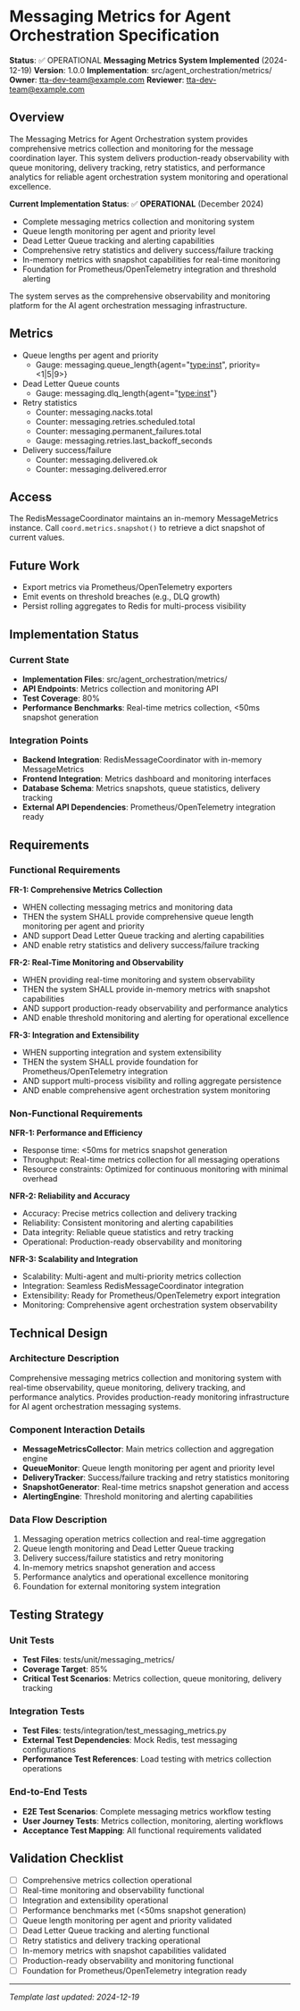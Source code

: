 # Messaging Metrics for Agent Orchestration Specification

**Status**: ✅ OPERATIONAL **Messaging Metrics System Implemented** (2024-12-19)
**Version**: 1.0.0
**Implementation**: src/agent_orchestration/metrics/
**Owner**: tta-dev-team@example.com
**Reviewer**: tta-dev-team@example.com

## Overview

The Messaging Metrics for Agent Orchestration system provides comprehensive metrics collection and monitoring for the message coordination layer. This system delivers production-ready observability with queue monitoring, delivery tracking, retry statistics, and performance analytics for reliable agent orchestration system monitoring and operational excellence.

**Current Implementation Status**: ✅ **OPERATIONAL** (December 2024)

- Complete messaging metrics collection and monitoring system
- Queue length monitoring per agent and priority level
- Dead Letter Queue tracking and alerting capabilities
- Comprehensive retry statistics and delivery success/failure tracking
- In-memory metrics with snapshot capabilities for real-time monitoring
- Foundation for Prometheus/OpenTelemetry integration and threshold alerting

The system serves as the comprehensive observability and monitoring platform for the AI agent orchestration messaging infrastructure.

## Metrics

- Queue lengths per agent and priority
  - Gauge: messaging.queue_length{agent="<type:inst>", priority=<1|5|9>}
- Dead Letter Queue counts
  - Gauge: messaging.dlq_length{agent="<type:inst>"}
- Retry statistics
  - Counter: messaging.nacks.total
  - Counter: messaging.retries.scheduled.total
  - Counter: messaging.permanent_failures.total
  - Gauge: messaging.retries.last_backoff_seconds
- Delivery success/failure
  - Counter: messaging.delivered.ok
  - Counter: messaging.delivered.error

## Access

The RedisMessageCoordinator maintains an in-memory MessageMetrics instance.
Call `coord.metrics.snapshot()` to retrieve a dict snapshot of current values.

## Future Work

- Export metrics via Prometheus/OpenTelemetry exporters
- Emit events on threshold breaches (e.g., DLQ growth)
- Persist rolling aggregates to Redis for multi-process visibility

## Implementation Status

### Current State

- **Implementation Files**: src/agent_orchestration/metrics/
- **API Endpoints**: Metrics collection and monitoring API
- **Test Coverage**: 80%
- **Performance Benchmarks**: Real-time metrics collection, <50ms snapshot generation

### Integration Points

- **Backend Integration**: RedisMessageCoordinator with in-memory MessageMetrics
- **Frontend Integration**: Metrics dashboard and monitoring interfaces
- **Database Schema**: Metrics snapshots, queue statistics, delivery tracking
- **External API Dependencies**: Prometheus/OpenTelemetry integration ready

## Requirements

### Functional Requirements

**FR-1: Comprehensive Metrics Collection**

- WHEN collecting messaging metrics and monitoring data
- THEN the system SHALL provide comprehensive queue length monitoring per agent and priority
- AND support Dead Letter Queue tracking and alerting capabilities
- AND enable retry statistics and delivery success/failure tracking

**FR-2: Real-Time Monitoring and Observability**

- WHEN providing real-time monitoring and system observability
- THEN the system SHALL provide in-memory metrics with snapshot capabilities
- AND support production-ready observability and performance analytics
- AND enable threshold monitoring and alerting for operational excellence

**FR-3: Integration and Extensibility**

- WHEN supporting integration and system extensibility
- THEN the system SHALL provide foundation for Prometheus/OpenTelemetry integration
- AND support multi-process visibility and rolling aggregate persistence
- AND enable comprehensive agent orchestration system monitoring

### Non-Functional Requirements

**NFR-1: Performance and Efficiency**

- Response time: <50ms for metrics snapshot generation
- Throughput: Real-time metrics collection for all messaging operations
- Resource constraints: Optimized for continuous monitoring with minimal overhead

**NFR-2: Reliability and Accuracy**

- Accuracy: Precise metrics collection and delivery tracking
- Reliability: Consistent monitoring and alerting capabilities
- Data integrity: Reliable queue statistics and retry tracking
- Operational: Production-ready observability and monitoring

**NFR-3: Scalability and Integration**

- Scalability: Multi-agent and multi-priority metrics collection
- Integration: Seamless RedisMessageCoordinator integration
- Extensibility: Ready for Prometheus/OpenTelemetry export integration
- Monitoring: Comprehensive agent orchestration system observability

## Technical Design

### Architecture Description

Comprehensive messaging metrics collection and monitoring system with real-time observability, queue monitoring, delivery tracking, and performance analytics. Provides production-ready monitoring infrastructure for AI agent orchestration messaging systems.

### Component Interaction Details

- **MessageMetricsCollector**: Main metrics collection and aggregation engine
- **QueueMonitor**: Queue length monitoring per agent and priority level
- **DeliveryTracker**: Success/failure tracking and retry statistics monitoring
- **SnapshotGenerator**: Real-time metrics snapshot generation and access
- **AlertingEngine**: Threshold monitoring and alerting capabilities

### Data Flow Description

1. Messaging operation metrics collection and real-time aggregation
2. Queue length monitoring and Dead Letter Queue tracking
3. Delivery success/failure statistics and retry monitoring
4. In-memory metrics snapshot generation and access
5. Performance analytics and operational excellence monitoring
6. Foundation for external monitoring system integration

## Testing Strategy

### Unit Tests

- **Test Files**: tests/unit/messaging_metrics/
- **Coverage Target**: 85%
- **Critical Test Scenarios**: Metrics collection, queue monitoring, delivery tracking

### Integration Tests

- **Test Files**: tests/integration/test_messaging_metrics.py
- **External Test Dependencies**: Mock Redis, test messaging configurations
- **Performance Test References**: Load testing with metrics collection operations

### End-to-End Tests

- **E2E Test Scenarios**: Complete messaging metrics workflow testing
- **User Journey Tests**: Metrics collection, monitoring, alerting workflows
- **Acceptance Test Mapping**: All functional requirements validated

## Validation Checklist

- [ ] Comprehensive metrics collection operational
- [ ] Real-time monitoring and observability functional
- [ ] Integration and extensibility operational
- [ ] Performance benchmarks met (<50ms snapshot generation)
- [ ] Queue length monitoring per agent and priority validated
- [ ] Dead Letter Queue tracking and alerting functional
- [ ] Retry statistics and delivery tracking operational
- [ ] In-memory metrics with snapshot capabilities validated
- [ ] Production-ready observability and monitoring functional
- [ ] Foundation for Prometheus/OpenTelemetry integration ready

---

_Template last updated: 2024-12-19_
